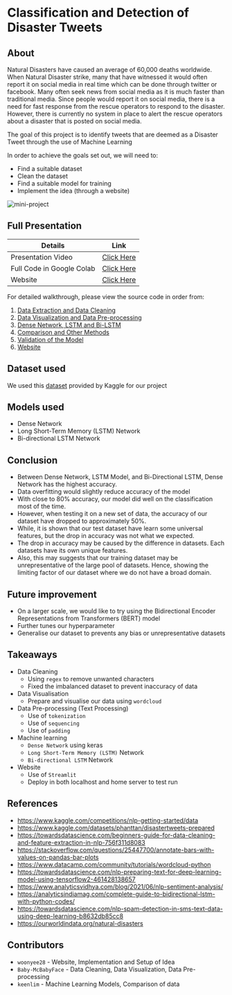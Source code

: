 # Classification and Detection of Disaster Tweets

## About
Natural Disasters have caused an average of 60,000 deaths worldwide. When Natural Disaster strike, many that have witnessed it would often report it on social media in real time which can be done through twitter or facebook. Many often seek news from social media as it is much faster than traditional media. Since people would report it on social media, there is a need for fast response from the rescue operators to respond to the disaster. However, there is currently no system in place to alert the rescue operators about a disaster that is posted on social media.

The goal of this project is to identify tweets that are deemed as a Disaster Tweet through the use of Machine Learning

In order to achieve the goals set out, we will need to:
* Find a suitable dataset
* Clean the dataset
* Find a suitable model for training
* Implement the idea (through a website)

![mini-project](https://user-images.githubusercontent.com/32679064/161420789-8ce35467-9ec5-4997-947d-efdf00348fc6.gif)

## Full Presentation
| Details     | Link        |
| ----------- | ----------- |
| Presentation Video      | [Click Here](https://www.youtube.com/watch?v=9YFjJz0AOWY&ab_channel=NgWoonYee)       |
| Full Code in Google Colab   | [Click Here](https://colab.research.google.com/drive/1Ui0s3H-CxEHLlRc0PvCCcfNcxYIcEwzE?usp=sharing)        |
| Website      | [Click Here](https://google.com)       |

For detailed walkthrough, please view the source code in order from:   

1. [Data Extraction and Data Cleaning](https://github.com/woonyee28/mini-project/blob/main/Data_Extraction_and_Data_Cleaning.ipynb)
2. [Data Visualization and Data Pre-processing](https://github.com/woonyee28/mini-project/blob/main/Data_Visualization_and_Data_Pre_processing.ipynb)
3. [Dense Network, LSTM and Bi-LSTM](https://github.com/woonyee28/mini-project/blob/main/Dense_Network%2C_LSTM_and_Bi_LSTM.ipynb)
4. [Comparison and Other Methods](https://github.com/woonyee28/mini-project/blob/main/Comparison_and_Other_Methods.ipynb)
5. [Validation of the Model](https://github.com/woonyee28/mini-project/blob/main/Validation.ipynb)
6. [Website](https://github.com/woonyee28/mini-project/blob/main/index-streamlit.py)

## Dataset used
We used this [dataset](https://www.kaggle.com/competitions/nlp-getting-started/data) provided by Kaggle for our project

## Models used
- Dense Network
- Long Short-Term Memory (LSTM) Network 
- Bi-directional LSTM Network  

## Conclusion
- Between Dense Network, LSTM Model, and Bi-Directional LSTM, Dense Network has the highest accuracy.  
- Data overfitting would slightly reduce accuracy of the model  
- With close to 80% accuracy, our model did well on the classification most of the time. 
- However, when testing it on a new set of data, the accuracy of our dataset have dropped to approximately 50%.
- While, it is shown that our test dataset have learn some universal features, but the drop in accuracy was not what we expected. 
- The drop in accuracy may be caused by the difference in datasets. Each datasets have its own unique features.
- Also, this may suggests that our training dataset may be unrepresentative of the large pool of datasets. Hence, showing the limiting factor of our dataset where we do not have a broad domain. 

## Future improvement
- On a larger scale, we would like to try using the Bidirectional Encoder Representations from Transformers (BERT) model
- Further tunes our hyperparameter
- Generalise our dataset to prevents any bias or unrepresentative datasets

## Takeaways
- Data Cleaning
  - Using `regex` to remove unwanted characters
  - Fixed the imbalanced dataset to prevent inaccuracy of data  
- Data Visualisation 
  - Prepare and visualise our data using `wordcloud`  
- Data Pre-processing (Text Processing) 
  - Use of `tokenization`  
  - Use of `sequencing`  
  - Use of `padding` 
- Machine learning 
  - `Dense Network` using keras  
  - `Long Short-Term Memory (LSTM)` Network 
  - `Bi-directional LSTM` Network 
- Website 
  - Use of `Streamlit`
  - Deploy in both localhost and home server to test run

## References
- https://www.kaggle.com/competitions/nlp-getting-started/data  
- https://www.kaggle.com/datasets/phanttan/disastertweets-prepared  
- https://towardsdatascience.com/beginners-guide-for-data-cleaning-and-feature-extraction-in-nlp-756f311d8083  
- https://stackoverflow.com/questions/25447700/annotate-bars-with-values-on-pandas-bar-plots  
- https://www.datacamp.com/community/tutorials/wordcloud-python  
- https://towardsdatascience.com/nlp-preparing-text-for-deep-learning-model-using-tensorflow2-461428138657  
- https://www.analyticsvidhya.com/blog/2021/06/nlp-sentiment-analysis/  
- https://analyticsindiamag.com/complete-guide-to-bidirectional-lstm-with-python-codes/  
- https://towardsdatascience.com/nlp-spam-detection-in-sms-text-data-using-deep-learning-b8632db85cc8  
- https://ourworldindata.org/natural-disasters


## Contributors
- `woonyee28` - Website, Implementation and Setup of Idea
- `Baby-McBabyFace` - Data Cleaning, Data Visualization, Data Pre-processing
- `keenlim` - Machine Learning Models, Comparison of data
